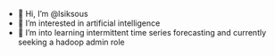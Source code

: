 - 👋 Hi, I’m @lsiksous
- 👀 I’m interested in artificial intelligence
- 🌱 I’m into learning intermittent time series forecasting and currently seeking a hadoop admin role

<!---
lsiksous/lsiksous is a ✨ special ✨ repository because its `README.md` (this file) appears on your GitHub profile.
You can click the Preview link to take a look at your changes.
--->
